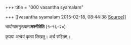 +++
title = "000 vasantha syamalam"

+++
[[vasantha syamalam	2015-02-18, 08:44:38 [Source](https://groups.google.com/g/samskrita/c/GgVL_atfd_U)]]



भार्याणामनुरूपाणा**मश्नीतेति** (१-१६-२०)

कृपया अन्वयं कृत्वा लिखतु। अर्थ सहितम्।

